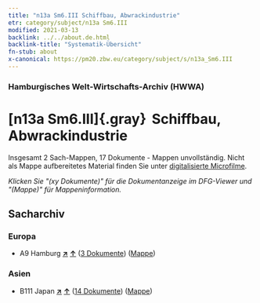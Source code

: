 ```yaml
---
title: "n13a Sm6.III Schiffbau, Abwrackindustrie"
etr: category/subject/n13a Sm6.III
modified: 2021-03-13
backlink: ../../about.de.html
backlink-title: "Systematik-Übersicht"
fn-stub: about
x-canonical: https://pm20.zbw.eu/category/subject/s/n13a_Sm6.III
---
```


### Hamburgisches Welt-Wirtschafts-Archiv (HWWA)
# [n13a Sm6.III]{.gray}&#8201; Schiffbau, Abwrackindustrie&#160; 




Insgesamt 2 Sach-Mappen, 17 Dokumente - Mappen unvollständig.
Nicht als Mappe aufbereitetes Material finden Sie unter [digitalisierte Microfilme](/film/h1_sh.de.html).

_Klicken Sie "(xy Dokumente)" für die Dokumentanzeige im DFG-Viewer und "(Mappe)" für Mappeninformation._

## Sacharchiv




### Europa

- A9 Hamburg [**&nearr;**](../../../geo/i/140905/about.de.html "Hamburg (alle Mappen)") [**&uarr;**](../../../geo/about.de.html#A9 "Ländersystematik") (<a href="https://pm20.zbw.eu/dfgview/sh/140905,145124" title="über: Hamburg : Schiffbau, Abwrackindustrie" target="_blank">3 Dokumente</a>) ([Mappe](../../../../folder/sh/1409xx/140905/1451xx/145124/about.de.html))

### Asien

- B111 Japan [**&nearr;**](../../../geo/i/141272/about.de.html "Japan (alle Mappen)") [**&uarr;**](../../../geo/about.de.html#B111 "Ländersystematik") (<a href="https://pm20.zbw.eu/dfgview/sh/141272,145124" title="über: Japan : Schiffbau, Abwrackindustrie" target="_blank">14 Dokumente</a>) ([Mappe](../../../../folder/sh/1412xx/141272/1451xx/145124/about.de.html))


